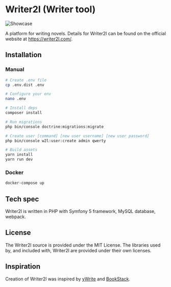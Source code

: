 # Writer2l (Writer tool)

![Showcase](https://writer2l.com/screen_2020_07_17.png)

A platform for writing novels. Details for Writer2l can be found on the official website at https://writer2l.com/.

## Installation
### Manual
``` bash
# Create .env file
cp .env.dist .env

# Configure your env
nano .env

# Install deps
composer install

# Run migrations
php bin/console doctrine:migrations:migrate

# Create user [command] [new user username] [new user password]
php bin/console w2l:user:create admin qwerty

# Build assets
yarn install
yarn run dev
```
### Docker
``` bash
docker-compose up
```
## Tech spec
Writer2l is written in PHP with Symfony 5 framework, MySQL database, webpack.

## License

The Writer2l source is provided under the MIT License. The libraries used by, and included with, Writer2l are provided under their own licenses.

## Inspiration

Creation of Writer2l was inspired by [yWrite](http://www.spacejock.com/yWriter6.html) and [BookStack](https://www.bookstackapp.com/).

